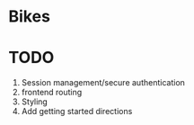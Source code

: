 # Bikes

# TODO
1. Session management/secure authentication
2. frontend routing
3. Styling
4. Add getting started directions
